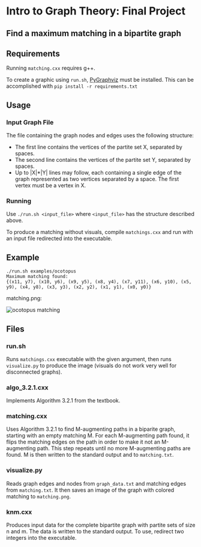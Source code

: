 # Intro to Graph Theory: Final Project
## Find a maximum matching in a bipartite graph

## Requirements
Running ```matching.cxx``` requires g++.

To create a graphic using ```run.sh```, [PyGraphviz](https://pygraphviz.github.io/) must be installed. This can be accomplished with ```pip install -r requirements.txt```

## Usage
### Input Graph File
The file containing the graph nodes and edges uses the following structure:

* The first line contains the vertices of the partite set X, separated by spaces.
* The second line contains the vertices of the partite set Y, separated by spaces.
* Up to |X|*|Y| lines may follow, each containing a single edge of the graph represented as two vertices separated by a space. The first vertex must be a vertex in X.

### Running
Use ```./run.sh <input_file>``` where ```<input_file>``` has the structure described above.

To produce a matching without visuals, compile ```matchings.cxx``` and run with an input file redirected into the executable.

## Example
```
./run.sh examples/ocotopus
Maximum matching found:
{(x11, y7), (x10, y6), (x9, y5), (x8, y4), (x7, y11), (x6, y10), (x5, y9), (x4, y8), (x3, y3), (x2, y2), (x1, y1), (x0, y0)}
```
matching.png:

![ocotopus matching](https://i.imgur.com/XH6rQf5.png)

## Files

### run.sh
Runs ```matchings.cxx``` executable with the given argument, then runs ```visualize.py``` to produce the image (visuals do not work very well for disconnected graphs).

### algo_3.2.1.cxx
Implements Algorithm 3.2.1 from the textbook.

### matching.cxx
Uses Algorithm 3.2.1 to find M-augmenting paths in a biparite graph, starting with an empty matching M. For each M-augmenting path found, it flips the matching edges on the path in order to make it not an M-augmenting path. This step repeats until no more M-augmenting paths are found. M is then written to the standard output and to ```matching.txt```.

### visualize.py
Reads graph edges and nodes from ```graph_data.txt``` and matching edges from ```matching.txt```. It then saves an image of the graph with colored matching to ```matching.png```.

### knm.cxx
Produces input data for the complete bipartite graph with partite sets of size n and m. The data is written to the standard output. To use, redirect two integers into the executable.
